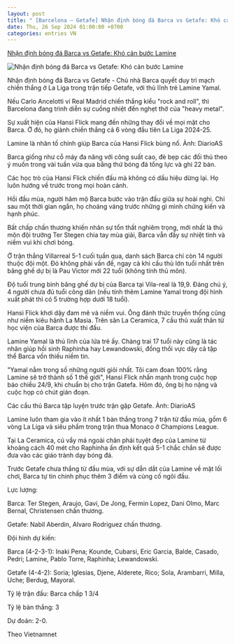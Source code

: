 ```yaml
---
layout: post
title: " [Barcelona – Getafe] Nhận định bóng đá Barca vs Getafe: Khó cản bước Lamine"
date: Thu, 26 Sep 2024 01:00:00 +0700
categories: entries VN
---
```

[Nhận định bóng đá Barca vs Getafe: Khó cản bước Lamine](https://baoangiang.com.vn/nhan-dinh-bong-da-barca-vs-getafe-kho-can-buoc-lamine-a406036.html)

![Nhận định bóng đá Barca vs Getafe: Khó cản bước Lamine](https://images.baoangiang.com.vn/image/news/2024/20240925/thumbnail/750x450/nhan-dinh-bong-da-ba_6569_1727248270.jpg)

Nhận định bóng đá Barca vs Getafe - Chủ nhà Barca quyết duy trì mạch chiến thắng ở La Liga trong trận tiếp Getafe, với thủ lĩnh trẻ Lamine Yamal.

Nếu Carlo Ancelotti ví Real Madrid chiến thắng kiểu "rock and roll", thì Barcelona đang trình diễn sự cuồng nhiệt đến nghẹt thở của "heavy metal".

Sự xuất hiện của Hansi Flick mang đến những thay đổi về mọi mặt cho Barca. Ở đó, họ giành chiến thắng cả 6 vòng đầu tiên La Liga 2024-25.

Lamine là nhân tố chính giúp Barca của Hansi Flick bùng nổ. Ảnh: DiarioAS

Barca giống như cỗ máy đa năng với công suất cao, đè bẹp các đối thủ theo ý muốn trong vài tuần vừa qua bằng thứ bóng đá tổng lực và ghi 22 bàn.

Các học trò của Hansi Flick chiến đấu mà không có dấu hiệu dừng lại. Họ luôn hướng về trước trong mọi hoàn cảnh.

Hồi đầu mùa, người hâm mộ Barca bước vào trận đấu giữa sự hoài nghi. Chỉ sau một thời gian ngắn, họ choáng váng trước những gì mình chứng kiến và hạnh phúc.

Bất chấp chấn thương khiến nhân sự tổn thất nghiêm trọng, mới nhất là thủ môn đội trưởng Ter Stegen chia tay mùa giải, Barca vẫn đầy sự nhiệt tình và niềm vui khi chơi bóng.

Ở trận thắng Villarreal 5-1 cuối tuần qua, danh sách Barca chỉ còn 14 người thuộc đội một. Đó không phải vấn đề, ngay cả khi cầu thủ lớn tuổi nhất trên băng ghế dự bị là Pau Victor mới 22 tuổi (không tính thủ môn).

Độ tuổi trung bình băng ghế dự bị của Barca tại Vila-real là 19,9. Đáng chú ý, 4 người chưa đủ tuổi công dân (nếu tính thêm Lamine Yamal trong đội hình xuất phát thì có 5 trường hợp dưới 18 tuổi).

Hansi Flick khơi dậy đam mê và niềm vui. Ông đánh thức truyền thống cũng như niềm kiêu hãnh La Masia. Trên sân La Ceramica, 7 cầu thủ xuất thân từ học viện của Barca được thi đấu.

Lamine Yamal là thủ lĩnh của lứa trẻ ấy. Chàng trai 17 tuổi này cũng là tác nhân giúp hồi sinh Raphinha hay Lewandowski, đồng thồi vực dậy cả tập thể Barca vốn thiếu niềm tin.

"Yamal nằm trong số những người giỏi nhất. Tôi cam đoan 100% rằng Lamine sẽ trở thành số 1 thế giới", Hansi Flick nhấn mạnh trong cuộc họp báo chiều 24/9, khi chuẩn bị cho trận Gatefa. Hôm đó, ông bị ho nặng và cuộc họp có chút gián đoạn.

Các cầu thủ Barca tập luyện trước trận gặp Getafe. Ảnh: DiarioAS

Lamine luôn tham gia vào ít nhất 1 bàn thắng trong 7 trận từ đầu mùa, gồm 6 vòng La Liga và siêu phẩm trong trận thua Monaco ở Champions League.

Tại La Ceramica, cú vẩy má ngoài chân phải tuyệt đẹp của Lamine từ khoảng cách 40 mét cho Raphinha ấn định kết quả 5-1 chắc chắn sẽ được đưa vào các giáo trành dạy bóng đá.

Trước Getafe chưa thắng từ đầu mùa, với sự dẫn dắt của Lamine về mặt lối chơi, Barca tự tin chinh phục thêm 3 điểm và củng cố ngôi đầu.

Lực lượng:

Barca: Ter Stegen, Araujo, Gavi, De Jong, Fermin Lopez, Dani Olmo, Marc Bernal, Christensen chấn thương.

Getafe: Nabil Aberdin, Alvaro Rodriguez chấn thương.

Đội hình dự kiến:

Barca (4-2-3-1): Inaki Pena; Kounde, Cubarsi, Eric Garcia, Balde, Casado, Pedri; Lamine, Pablo Torre, Raphinha; Lewandowski.

Getafe (4-4-2): Soria; Iglesias, Djene, Alderete, Rico; Sola, Arambarri, Milla, Uche; Berdug, Mayoral.

Tỷ lệ trận đấu: Barca chấp 1 3/4

Tỷ lệ bàn thắng: 3

Dự đoán: 2-0.

Theo Vietnamnet

